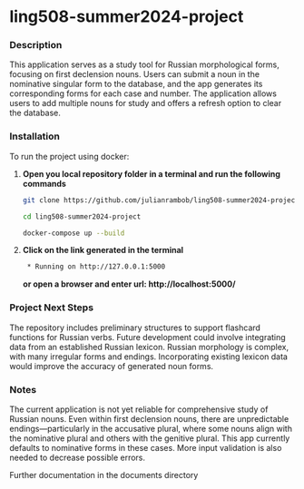 # ling508-summer2024-project

### Description
This application serves as a study tool for Russian morphological forms, focusing on first declension nouns. Users can submit a noun in the nominative singular form to the database, and the app generates its corresponding forms for each case and number. The application allows users to add multiple nouns for study and offers a refresh option to clear the database.

### Installation
To run the project using docker:

1. **Open you local repository folder in a terminal and run the following commands**
    
   ```bash
   git clone https://github.com/julianrambob/ling508-summer2024-project 
   ```
   
   ```bash
   cd ling508-summer2024-project
   ```
   
   ```bash
   docker-compose up --build
   ```

   
2. **Click on the link generated in the terminal**
   ```bash
    * Running on http://127.0.0.1:5000
   ```
   **or open a browser and enter url: http://localhost:5000/**
### Project Next Steps
The repository includes preliminary structures to support flashcard functions for Russian verbs. Future development could involve integrating data from an established Russian lexicon. Russian morphology is complex, with many irregular forms and endings. Incorporating existing lexicon data would improve the accuracy of generated noun forms.

### Notes
The current application is not yet reliable for comprehensive study of Russian nouns. Even within first declension nouns, there are unpredictable endings—particularly in the accusative plural, where some nouns align with the nominative plural and others with the genitive plural. This app currently defaults to nominative forms in these cases.
More input validation is also needed to decrease possible errors. 

Further documentation in the documents directory